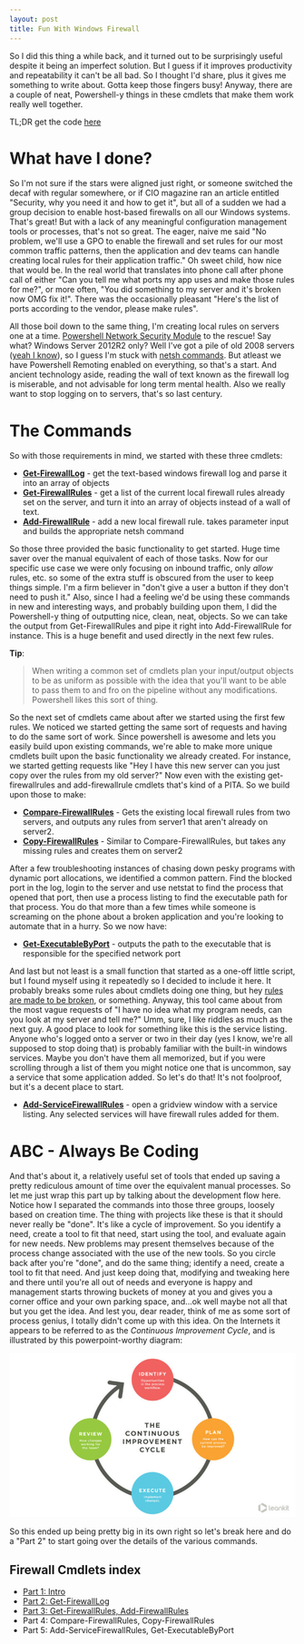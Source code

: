 ```yaml
---
layout: post
title: Fun With Windows Firewall
---
```

So I did this thing a while back, and it turned out to be surprisingly useful despite it being an imperfect solution.  But I guess if it improves productivity and repeatability it can't be all bad.  So I thought I'd share, plus it gives me something to write about.  Gotta keep those fingers busy!  Anyway, there are a couple of neat, Powershell-y things in these cmdlets that make them work really well together.

TL;DR get the code [here](https://github.com/murrahjm/misc-scripts/tree/master/WindowsFirewallcommands)

# What have I done?

So I'm not sure if the stars were aligned just right, or someone switched the decaf with regular somewhere, or if CIO magazine ran an article entitled "Security, why you need it and how to get it", but all of a sudden we had a group decision to enable host-based firewalls on all our Windows systems.  That's great!  But with a lack of any meaningful configuration management tools or processes, that's not so great.  The eager, naive me said "No problem, we'll use a GPO to enable the firewall and set rules for our most common traffic patterns, then the application and dev teams can handle creating local rules for their application traffic."  Oh sweet child, how nice that would be.  In the real world that translates into phone call after phone call of either "Can you tell me what ports my app uses and make those rules for me?", or more often, "You did something to my server and it's broken now OMG fix it!".  There was the occasionally pleasant "Here's the list of ports according to the vendor, please make rules".

All those boil down to the same thing, I'm creating local rules on servers one at a time.  [Powershell Network Security Module](https://technet.microsoft.com/en-us/library/jj554906(v=wps.630).aspx) to the rescue!  Say what?  Windows Server 2012R2 only?  Well I've got a pile of old 2008 servers ([yeah I know](https://support.microsoft.com/en-us/lifecycle/search?alpha=windows%20server%202008)), so I guess I'm stuck with [netsh commands](https://technet.microsoft.com/en-us/library/dd734783(v=ws.10).aspx).  But atleast we have Powershell Remoting enabled on everything, so that's a start.  And ancient technology aside, reading the wall of text known as the firewall log is miserable, and not advisable for long term mental health.  Also we really want to stop logging on to servers, that's so last century.

# The Commands

So with those requirements in mind, we started with these three cmdlets:

* __[Get-FirewallLog](https://github.com/murrahjm/misc-scripts/blob/master/WindowsFirewallcommands/Get-FirewallLog.ps1)__ - get the text-based windows firewall log and parse it into an array of objects
* __[Get-FirewallRules](https://github.com/murrahjm/misc-scripts/blob/master/WindowsFirewallcommands/Get-FirewallRules.ps1)__ - get a list of the current local firewall rules already set on the server, and turn it into an array of objects instead of a wall of text.
* __[Add-FirewallRule](https://github.com/murrahjm/misc-scripts/blob/master/WindowsFirewallcommands/Add-FirewallRule.ps1)__ - add a new local firewall rule.  takes parameter input and builds the appropriate netsh command

So those three provided the basic functionality to get started.  Huge time saver over the manual equivalent of each of those tasks.  Now for our specific use case we were only focusing on inbound traffic, only _allow_ rules, etc. so some of the extra stuff is obscured from the user to keep things simple.  I'm a firm believer in "don't give a user a button if they don't need to push it."  Also, since I had a feeling we'd be using these commands in new and interesting ways, and probably building upon them, I did the Powershell-y thing of outputting nice, clean, neat, objects.  So we can take the output from Get-FirewallRules and pipe it right into Add-FirewallRule for instance.  This is a huge benefit and used directly in the next few rules.

__Tip__:
> When writing a common set of cmdlets plan your input/output objects to be as uniform as possible with the idea that you'll want to be able to pass them to and fro on the pipeline without any modifications.  Powershell likes this sort of thing.

So the next set of cmdlets came about after we started using the first few rules.  We noticed we started getting the same sort of requests and having to do the same sort of work.  Since powershell is awesome and lets you easily build upon existing commands, we're able to make more unique cmdlets built upon the basic functionality we already created.  For instance, we started getting requests like "Hey I have this new server can you just copy over the rules from my old server?"  Now even with the existing get-firewallrules and add-firewallrule cmdlets that's kind of a PITA.  So we build upon those to make:

* __[Compare-FirewallRules](https://github.com/murrahjm/misc-scripts/blob/master/WindowsFirewallcommands/Compare-FirewallRules.ps1)__ - Gets the existing local firewall rules from two servers, and outputs any rules from server1 that aren't already on server2.
* __[Copy-FirewallRules](https://github.com/murrahjm/misc-scripts/blob/master/WindowsFirewallcommands/Copy-FirewallRules.ps1)__ - Similar to Compare-FirewallRules, but takes any missing rules and creates them on server2

After a few troubleshooting instances of chasing down pesky programs with dynamic port allocations, we identified a common pattern.  Find the blocked port in the log, login to the server and use netstat to find the process that opened that port, then use a process listing to find the executable path for that process.  You do that more than a few times while someone is screaming on the phone about a broken application and you're looking to automate that in a hurry.  So we now have:

* __[Get-ExecutableByPort](https://github.com/murrahjm/misc-scripts/blob/master/WindowsFirewallcommands/Get-ExecutablebyPort.ps1)__ - outputs the path to the executable that is responsible for the specified network port

And last but not least is a small function that started as a one-off little script, but I found myself using it repeatedly so I decided to include it here.  It probably breaks some rules about cmdlets doing one thing, but hey [rules are made to be broken](http://amazing-creature.blogspot.com/2014/07/these-25-animals-prove-that-rules-are.html#.Wb-87CiGNaQ), or something.  Anyway, this tool came about from the most vague requests of "I have no idea what my program needs, can you look at my server and tell me?"  Umm, sure, I like riddles as much as the next guy.  A good place to look for something like this is the service listing.  Anyone who's logged onto a server or two in their day (yes I know, we're all supposed to stop doing that) is probably familiar with the built-in windows services.  Maybe you don't have them all memorized, but if you were scrolling through a list of them you might notice one that is uncommon, say a service that some application added.  So let's do that!  It's not foolproof, but it's a decent place to start.

* __[Add-ServiceFirewallRules](https://github.com/murrahjm/misc-scripts/blob/master/WindowsFirewallcommands/add-servicefirewallrules.ps1)__ - open a gridview window with a service listing.  Any selected services will have firewall rules added for them.

# ABC - Always Be Coding

And that's about it, a relatively useful set of tools that ended up saving a pretty rediculous amount of time over the equivalent manual processes.  So let me just wrap this part up by talking about the development flow here.  Notice how I separated the commands into those three groups, loosely based on creation time.  The thing with projects like these is that it should never really be "done".  It's like a cycle of improvement.  So you identify a need, create a tool to fit that need, start using the tool, and evaluate again for new needs.  New problems may present themselves because of the process change associated with the use of the new tools.  So you circle back after you're "done", and do the same thing; identify a need, create a tool to fit that need.  And just keep doing that, modifying and tweaking here and there until you're all out of needs and everyone is happy and management starts throwing buckets of money at you and gives you a corner office and your own parking space, and...ok well maybe not all that but you get the idea.  And lest you, dear reader, think of me as some sort of process genius, I totally didn't come up with this idea.  On the Internets it appears to be referred to as the *Continuous Improvement Cycle*, and is illustrated by this powerpoint-worthy diagram:

[![Just keep turning](/images/Continuous_improvement_compressed@2x.jpg)](https://leankit.com/learn/kanban/continuous-improvement/)

So this ended up being pretty big in its own right so let's break here and do a "Part 2" to start going over the details of the various commands.

## Firewall Cmdlets index

* [Part 1: Intro](/Fun-With-Windows-Firewall)
* [Part 2: Get-FirewallLog](/Fun-With-Windows-Firewall-pt2-Get-FirewallLog)
* [Part 3: Get-FirewallRules, Add-FirewallRules](/Fun-With-Windows-Firewall-pt3-Get-Firewall-Rules)
* Part 4: Compare-FirewallRules, Copy-FirewallRules
* Part 5: Add-ServiceFirewallRules, Get-ExecutableByPort
